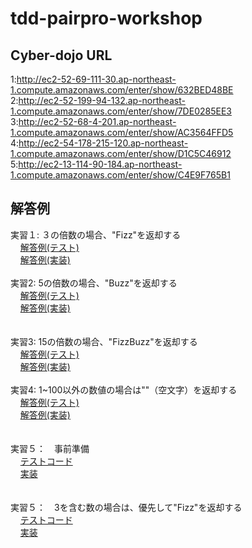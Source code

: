 # tdd-pairpro-workshop

## Cyber-dojo URL
   1:http://ec2-52-69-111-30.ap-northeast-1.compute.amazonaws.com/enter/show/632BED48BE <br>
   2:http://ec2-52-199-94-132.ap-northeast-1.compute.amazonaws.com/enter/show/7DE0285EE3 <br>
   3:http://ec2-52-68-4-201.ap-northeast-1.compute.amazonaws.com/enter/show/AC3564FFD5 <br>
   4:http://ec2-54-178-215-120.ap-northeast-1.compute.amazonaws.com/enter/show/D1C5C46912 <br>
   5:http://ec2-13-114-90-184.ap-northeast-1.compute.amazonaws.com/enter/show/C4E9F765B1 <br>
   
   
## 解答例
  実習１: ３の倍数の場合、"Fizz"を返却する　<br>
      &nbsp;&nbsp;&nbsp;&nbsp;<a href="https://github.com/kakawano/tdd-pairpro-workshop/blob/q02/src/test/java/FizzBuzzTest.java">解答例(テスト)</a><br>
      &nbsp;&nbsp;&nbsp;&nbsp;<a href="https://github.com/kakawano/tdd-pairpro-workshop/blob/q02/src/main/java/FizzBuzz.java">解答例(実装)</a><br>
      <br>
  実習2: 5の倍数の場合、"Buzz"を返却する　<br>
      &nbsp;&nbsp;&nbsp;&nbsp;<a href="https://github.com/kakawano/tdd-pairpro-workshop/blob/q03/src/test/java/FizzBuzzTest.java">解答例(テスト)</a><br>
      &nbsp;&nbsp;&nbsp;&nbsp;<a href="https://github.com/kakawano/tdd-pairpro-workshop/blob/q03/src/main/java/FizzBuzz.java">解答例(実装)</a><br>      
      <br>
  実習3: 15の倍数の場合、"FizzBuzz"を返却する　<br>
      &nbsp;&nbsp;&nbsp;&nbsp;<a href="https://github.com/kakawano/tdd-pairpro-workshop/blob/q04/src/test/java/FizzBuzzTest.java">解答例(テスト)</a><br>
      &nbsp;&nbsp;&nbsp;&nbsp;<a href="https://github.com/kakawano/tdd-pairpro-workshop/blob/q04/src/main/java/FizzBuzz.java">解答例(実装)</a><br>
      <br>
  実習4: 1~100以外の数値の場合は""（空文字）を返却する<br>
      &nbsp;&nbsp;&nbsp;&nbsp;<a href="https://github.com/kakawano/tdd-pairpro-workshop/blob/q05/src/test/java/FizzBuzzTest.java">解答例(テスト)</a><br>
      &nbsp;&nbsp;&nbsp;&nbsp;<a href="https://github.com/kakawano/tdd-pairpro-workshop/blob/q05/src/main/java/FizzBuzz.java">解答例(実装)</a><br>      
      <br>
  実習５：　事前準備<br>
        &nbsp;&nbsp;&nbsp;&nbsp;<a href="https://github.com/kakawano/tdd-pairpro-workshop/blob/q06/src/test/java/FizzBuzzTest.java">テストコード</a><br>
        &nbsp;&nbsp;&nbsp;&nbsp;<a href="https://github.com/kakawano/tdd-pairpro-workshop/blob/q06/src/main/java/FizzBuzz.java">実装</a><br>      
              <br>
  実習５：　3を含む数の場合は、優先して"Fizz"を返却する<br>
        &nbsp;&nbsp;&nbsp;&nbsp;<a href="https://github.com/kakawano/tdd-pairpro-workshop/blob/q07/src/test/java/FizzBuzzTest.java">テストコード</a><br>
        &nbsp;&nbsp;&nbsp;&nbsp;<a href="https://github.com/kakawano/tdd-pairpro-workshop/blob/q07/src/main/java/FizzBuzz.java">実装</a><br>      
